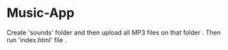 # Music-App

Create 'sounds' folder and then upload all MP3 files on that folder . Then run 'index.html' file .
